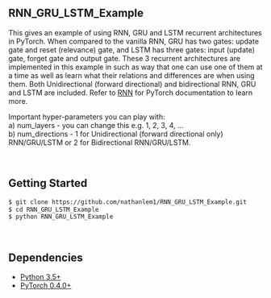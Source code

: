 ## RNN_GRU_LSTM_Example

This gives an example of using RNN, GRU and LSTM recurrent architectures in PyTorch. 
When compared to the vanilla RNN, GRU has two gates: update gate and reset (relevance) 
gate, and LSTM has three gates: input (update) gate, forget gate and output gate. 
These 3 recurrent architectures are implemented in this example in such as way that one 
can use one of them at a time as well as learn what their relations and differences are 
when using them. Both Unidirectional (forward directional) and bidirectional RNN, GRU and 
LSTM are included. Refer to [RNN](https://pytorch.org/docs/stable/nn.html#rnn) for PyTorch documentation to learn more.

Important hyper-parameters you can play with: \
a) num_layers - you can change this e.g. 1, 2, 3, 4, ... \
b) num_directions - 1 for Unidirectional (forward directional only) RNN/GRU/LSTM   or
   2 for Bidirectional RNN/GRU/LSTM.
   
 <br/>

## Getting Started
```bash
$ git clone https://github.com/nathanlem1/RNN_GRU_LSTM_Example.git
$ cd RNN_GRU_LSTM_Example
$ python RNN_GRU_LSTM_Example
```

<br/>

## Dependencies
* [Python 3.5+](https://www.python.org/downloads/)
* [PyTorch 0.4.0+](http://pytorch.org/)


